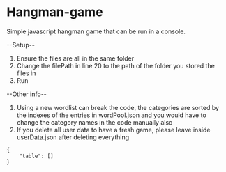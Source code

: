# Hangman-game
Simple javascript hangman game that can be run in a console.

--Setup--
1. Ensure the files are all in the same folder
2. Change the filePath in line 20 to the path of the folder you stored the files in
3. Run

--Other info--
1. Using a new wordlist can break the code, the categories are sorted by the indexes of the entries in wordPool.json and you would have to change the category names in the code manually also
2. If you delete all user data to have a fresh game, please leave inside userData.json after deleting everything
```
{
    "table": []
}
```
